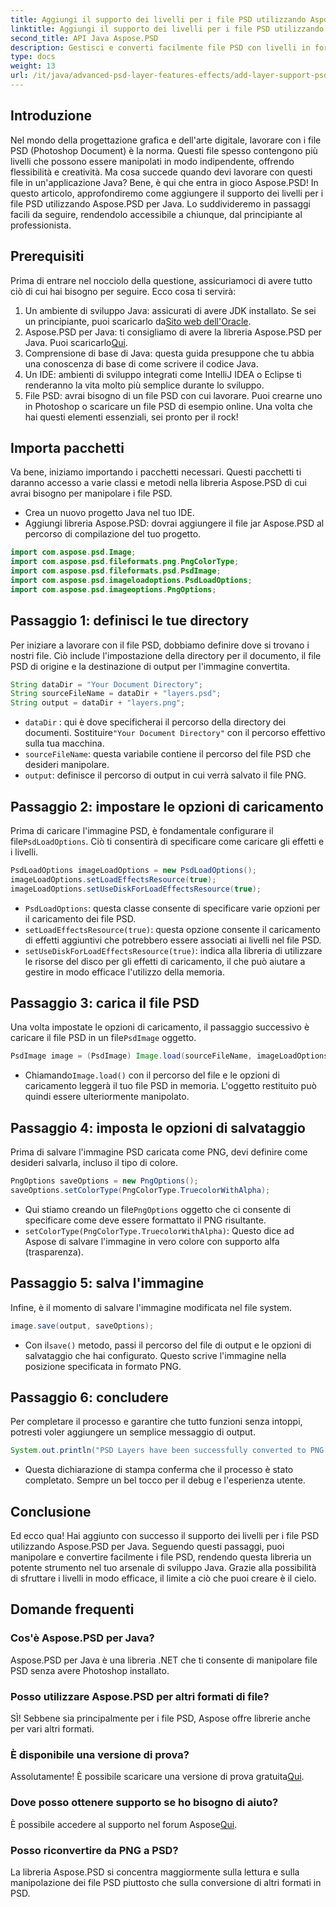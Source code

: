 ```yaml
---
title: Aggiungi il supporto dei livelli per i file PSD utilizzando Aspose.PSD Java
linktitle: Aggiungi il supporto dei livelli per i file PSD utilizzando Aspose.PSD Java
second_title: API Java Aspose.PSD
description: Gestisci e converti facilmente file PSD con livelli in formato PNG utilizzando Aspose.PSD per Java! Perfetto per gli sviluppatori che necessitano di manipolazione grafica.
type: docs
weight: 13
url: /it/java/advanced-psd-layer-features-effects/add-layer-support-psd-files/
---
```

## Introduzione
Nel mondo della progettazione grafica e dell'arte digitale, lavorare con i file PSD (Photoshop Document) è la norma. Questi file spesso contengono più livelli che possono essere manipolati in modo indipendente, offrendo flessibilità e creatività. Ma cosa succede quando devi lavorare con questi file in un'applicazione Java? Bene, è qui che entra in gioco Aspose.PSD! In questo articolo, approfondiremo come aggiungere il supporto dei livelli per i file PSD utilizzando Aspose.PSD per Java. Lo suddivideremo in passaggi facili da seguire, rendendolo accessibile a chiunque, dal principiante al professionista.
## Prerequisiti
Prima di entrare nel nocciolo della questione, assicuriamoci di avere tutto ciò di cui hai bisogno per seguire. Ecco cosa ti servirà:
1.  Un ambiente di sviluppo Java: assicurati di avere JDK installato. Se sei un principiante, puoi scaricarlo da[Sito web dell'Oracle](https://www.oracle.com/java/technologies/javase-jdk11-downloads.html).
2.  Aspose.PSD per Java: ti consigliamo di avere la libreria Aspose.PSD per Java. Puoi scaricarlo[Qui](https://releases.aspose.com/psd/java/).
3. Comprensione di base di Java: questa guida presuppone che tu abbia una conoscenza di base di come scrivere il codice Java.
4. Un IDE: ambienti di sviluppo integrati come IntelliJ IDEA o Eclipse ti renderanno la vita molto più semplice durante lo sviluppo.
5. File PSD: avrai bisogno di un file PSD con cui lavorare. Puoi crearne uno in Photoshop o scaricare un file PSD di esempio online.
Una volta che hai questi elementi essenziali, sei pronto per il rock!
## Importa pacchetti
Va bene, iniziamo importando i pacchetti necessari. Questi pacchetti ti daranno accesso a varie classi e metodi nella libreria Aspose.PSD di cui avrai bisogno per manipolare i file PSD.

- Crea un nuovo progetto Java nel tuo IDE.
- Aggiungi libreria Aspose.PSD: dovrai aggiungere il file jar Aspose.PSD al percorso di compilazione del tuo progetto.
```java
import com.aspose.psd.Image;
import com.aspose.psd.fileformats.png.PngColorType;
import com.aspose.psd.fileformats.psd.PsdImage;
import com.aspose.psd.imageloadoptions.PsdLoadOptions;
import com.aspose.psd.imageoptions.PngOptions;
```
## Passaggio 1: definisci le tue directory
Per iniziare a lavorare con il file PSD, dobbiamo definire dove si trovano i nostri file. Ciò include l'impostazione della directory per il documento, il file PSD di origine e la destinazione di output per l'immagine convertita.

```java
String dataDir = "Your Document Directory";
String sourceFileName = dataDir + "layers.psd";
String output = dataDir + "layers.png";
```

- `dataDir` : qui è dove specificherai il percorso della directory dei documenti. Sostituire`"Your Document Directory"` con il percorso effettivo sulla tua macchina.
- `sourceFileName`: questa variabile contiene il percorso del file PSD che desideri manipolare.
- `output`: definisce il percorso di output in cui verrà salvato il file PNG.
## Passaggio 2: impostare le opzioni di caricamento
 Prima di caricare l'immagine PSD, è fondamentale configurare il file`PsdLoadOptions`. Ciò ti consentirà di specificare come caricare gli effetti e i livelli.

```java
PsdLoadOptions imageLoadOptions = new PsdLoadOptions();
imageLoadOptions.setLoadEffectsResource(true);
imageLoadOptions.setUseDiskForLoadEffectsResource(true);
```

- `PsdLoadOptions`: questa classe consente di specificare varie opzioni per il caricamento dei file PSD.
- `setLoadEffectsResource(true)`: questa opzione consente il caricamento di effetti aggiuntivi che potrebbero essere associati ai livelli nel file PSD.
- `setUseDiskForLoadEffectsResource(true)`: indica alla libreria di utilizzare le risorse del disco per gli effetti di caricamento, il che può aiutare a gestire in modo efficace l'utilizzo della memoria.
## Passaggio 3: carica il file PSD
 Una volta impostate le opzioni di caricamento, il passaggio successivo è caricare il file PSD in un file`PsdImage` oggetto.

```java
PsdImage image = (PsdImage) Image.load(sourceFileName, imageLoadOptions);
```

-  Chiamando`Image.load()` con il percorso del file e le opzioni di caricamento leggerà il tuo file PSD in memoria. L'oggetto restituito può quindi essere ulteriormente manipolato.
## Passaggio 4: imposta le opzioni di salvataggio
Prima di salvare l'immagine PSD caricata come PNG, devi definire come desideri salvarla, incluso il tipo di colore.

```java
PngOptions saveOptions = new PngOptions();
saveOptions.setColorType(PngColorType.TruecolorWithAlpha);
```

-  Qui stiamo creando un file`PngOptions` oggetto che ci consente di specificare come deve essere formattato il PNG risultante.
- `setColorType(PngColorType.TruecolorWithAlpha)`: Questo dice ad Aspose di salvare l'immagine in vero colore con supporto alfa (trasparenza).
## Passaggio 5: salva l'immagine
Infine, è il momento di salvare l'immagine modificata nel file system.

```java
image.save(output, saveOptions);
```

-  Con il`save()` metodo, passi il percorso del file di output e le opzioni di salvataggio che hai configurato. Questo scrive l'immagine nella posizione specificata in formato PNG.
## Passaggio 6: concludere
Per completare il processo e garantire che tutto funzioni senza intoppi, potresti voler aggiungere un semplice messaggio di output.

```java
System.out.println("PSD Layers have been successfully converted to PNG!");
```

- Questa dichiarazione di stampa conferma che il processo è stato completato. Sempre un bel tocco per il debug e l'esperienza utente.
## Conclusione
Ed ecco qua! Hai aggiunto con successo il supporto dei livelli per i file PSD utilizzando Aspose.PSD per Java. Seguendo questi passaggi, puoi manipolare e convertire facilmente i file PSD, rendendo questa libreria un potente strumento nel tuo arsenale di sviluppo Java.
Grazie alla possibilità di sfruttare i livelli in modo efficace, il limite a ciò che puoi creare è il cielo.
## Domande frequenti
### Cos'è Aspose.PSD per Java?
Aspose.PSD per Java è una libreria .NET che ti consente di manipolare file PSD senza avere Photoshop installato.
### Posso utilizzare Aspose.PSD per altri formati di file?
SÌ! Sebbene sia principalmente per i file PSD, Aspose offre librerie anche per vari altri formati.
### È disponibile una versione di prova?
 Assolutamente! È possibile scaricare una versione di prova gratuita[Qui](https://releases.aspose.com/).
### Dove posso ottenere supporto se ho bisogno di aiuto?
 È possibile accedere al supporto nel forum Aspose[Qui](https://forum.aspose.com/c/psd/34).
### Posso riconvertire da PNG a PSD?
La libreria Aspose.PSD si concentra maggiormente sulla lettura e sulla manipolazione dei file PSD piuttosto che sulla conversione di altri formati in PSD.